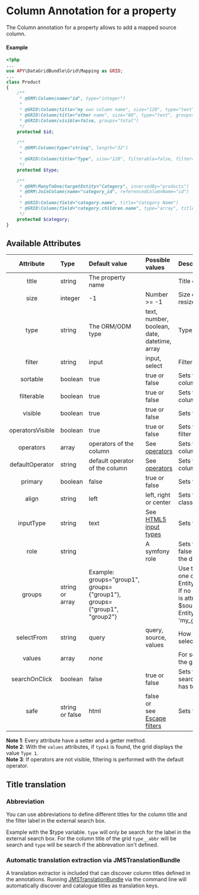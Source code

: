 Column Annotation for a property
================================

The Column annotation for a property allows to add a mapped source column.

#### Example
```php
<?php
...
use APY\DataGridBundle\Grid\Mapping as GRID;
...
class Product
{
    /**
     * @ORM\Column(name="id", type="integer")
     *
     * @GRID\Column(title="my own column name", size="120", type="text")
     * @GRID\Column(title="other name", size="80", type="text", groups={"admin", "backend"})
     * @GRID\Column(visible=false, groups="total")
     */
    protected $id;

    /**
     * @ORM\Column(type="string", length="32")
     *
     * @GRID\Column(title="Type", size="120", filterable=false, filter="select",  selectFrom="values", values={"type1"="Type 1","type2"="Type 2"}, groups={"default", "admin", "backend", "total"})
     */
    protected $type;

    /**
     * @ORM\ManyToOne(targetEntity="Category", inversedBy="products")
     * @ORM\JoinColumn(name="category_id", referencedColumnName="id")
     *
     * @GRID\Column(field="category.name", title="Category Name")
     * @GRID\Column(field="category.children.name", type="array", title="Category Children")
     */
    protected $category;
}
```

## Available Attributes

|Attribute|Type|Default value|Possible values|Description|
|:--:|:--|:--|:--|:--|
|title|string|The property name||Title of the column|
|size|integer|-1|Number >= -1|Size of the column (-1 means auto resize)|
|type|string|The ORM/ODM type|text, number, boolean, date, datetime, array|Type of the column.|
|filter|string|input|input, select|Filter type of the column.|
|sortable|boolean|true|true or false|Sets the possibility of sortering of the column|
|filterable|boolean|true|true or false|Sets the possibility of filtering of the column|
|visible|boolean|true|true or false|Sets the visibilty of the column|
|operatorsVisible|boolean|true|true or false|Sets the visibilty of the operators filter|
|operators|array|operators of the column|See [operators](../types/text_column.md#available_operators)|Sets the available operators of the column|
|defaultOperator|string|default operator of the column|See [operators](../types/text_column.md#available_operators)|Sets the default operator of the column|
|primary|boolean|false|true or false|Sets the primary key of the source|
|align|string|left|left, right or center|Sets the text alignment with a CSS class|
|inputType|string|text|See [HTML5 input types](http://w3schools.com/html5/html5_form_input_types.asp)|Sets the type of the input filter field|
|role|string||A symfony role|Sets the visiblity of the column to false if the access isn't granted for the defined role|
|groups|string<br />or<br />array|Example: groups="group1",<br />groups={"group1"}, groups={"group1", "group2"}||Use this attribute to define more than one configuration for an Entity/Document. <br />If no groups is defined, the annotation is attributed for all groups.<br />$source = new Entity('MyProjectMyBundle:MyEntity', 'my_group');|
|selectFrom|string|query|query, source, values|How to populate the selector of the select filters of the column.|
|values|array|_none_||For select filters or replace values in the grid|
|searchOnClick|boolean|false|true or false|Sets the possibility to perform a search on the clicked cell (filterable has to be true)|
|safe|string or false|html|false<br />or<br />see [Escape filters](http://twig.sensiolabs.org/doc/filters/escape.html)|Sets the escape filter|

**Note 1**: Every attribute have a setter and a getter method.  
**Note 2**: With the `values` attributes, if `type1` is found, the grid displays the value `Type 1`.  
**Note 3**: If operators are not visible, filtering is performed with the default operator.

## Title translation

### Abbreviation

You can use abbreviations to define different titles for the column title and the filter label in the external search box.

Example with the $type variable.
`type` will only be search for the label in the external search box.
For the column title of the grid `type__abbr` will be search and `type` will be search if the abbrevation isn't defined.

### Automatic translation extraction via JMSTranslationBundle

A translation extractor is included that can discover column titles defined in the annotations.  Running
[JMSTranslationBundle](https://github.com/schmittjoh/JMSTranslationBundle) via the command line will automatically
discover and catalogue titles as translation keys.



